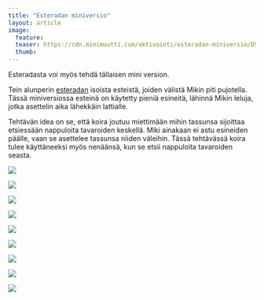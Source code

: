 ```yaml
---
title: "Esteradan miniversio"
layout: article
image:
  feature:
  teaser: https://cdn.minimuutti.com/aktivointi/esteradan-miniversio/DS15253-245px.jpg
  thumb:
---
```


Esteradasta voi myös tehdä tällaisen mini version.

Tein alunperin [esteradan](/aktivointi/esterata/) isoista esteistä, joiden välistä Mikin piti pujotella. Tässä miniversiossa esteinä on käytetty pieniä esineitä, lähinnä Mikin leluja, jotka asettelin aika lähekkäin lattialle.

Tehtävän idea on se, että koira joutuu miettimään mihin tassunsa sijoittaa etsiessään nappuloita tavaroiden keskellä. Miki ainakaan ei astu esineiden päälle, vaan se asettelee tassunsa niiden väleihin. Tässä tehtävässä koira tulee käyttäneeksi myös nenäänsä, kun se etsii nappuloita tavaroiden seasta.

![](https://cdn.minimuutti.com/aktivointi/esteradan-miniversio/DS15253-800px.jpg)

![](https://cdn.minimuutti.com/aktivointi/esteradan-miniversio/DS15261-800px.jpg)

![](https://cdn.minimuutti.com/aktivointi/esteradan-miniversio/DS15265-800px.jpg)

![](https://cdn.minimuutti.com/aktivointi/esteradan-miniversio/DS15298-800px.jpg)

![](https://cdn.minimuutti.com/aktivointi/esteradan-miniversio/DS15302-800px.jpg)

![](https://cdn.minimuutti.com/aktivointi/esteradan-miniversio/DS15324-800px.jpg)

![](https://cdn.minimuutti.com/aktivointi/esteradan-miniversio/DS15330-800px.jpg)

![](https://cdn.minimuutti.com/aktivointi/esteradan-miniversio/DS15357-800px.jpg)

![](https://cdn.minimuutti.com/aktivointi/esteradan-miniversio/DS15397-800px.jpg)
